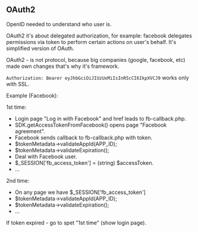 OAuth2
-

OpenID needed to understand who user is.

OAuth2 it's about delegated authorization, for example:
facebook delegates permissions via token to perform certain actions on user's behalf.
It's simplified version of OAuth.

OAuth2 - is not protocol, because big companies (google, facebook, etc) made own changes that's why it's framework.

`Authorization: Bearer eyJhbGciOiJIUzUxMiIsInR5cCI6IkpXVCJ9` works only with SSL.

Example (Facebook):

1st time:
  * Login page "Log in with Facebook" and href leads to fb-callback.php.
  * SDK.getAccessTokenFromFacebook() opens page "Facebook agreement".
  * Facebook sends callback to fb-callback.php with token.
  * $tokenMetadata->validateAppId(APP_ID);
  * $tokenMetadata->validateExpiration();
  * Deal with Facebook user.
  * $_SESSION['fb_access_token'] = (string) $accessToken.
  * ...

2nd time:
  * On any page we have $_SESSION['fb_access_token']
  * $tokenMetadata->validateAppId(APP_ID);
  * $tokenMetadata->validateExpiration();
  * ...

If token expired - go to spet "1st time" (show login page).
